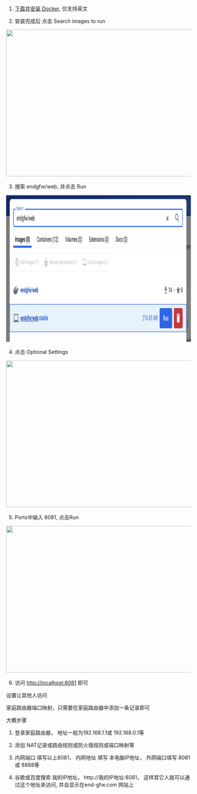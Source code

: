 1. [下载并安装 Docker](https://www.docker.com/products/docker-desktop/), 仅支持英文

2. 安装完成后 点击 Search images to run

<img src='https://github.com/hello-world-1989/temp/blob/main/docker/step1.png' width='800' height='400' />

3.  搜索 endgfw/web, 并点击 Run

<img src='https://github.com/hello-world-1989/temp/blob/main/docker/step2.png' width='800' height='400' />

4.  点击 Optional Settings

<img src='https://github.com/hello-world-1989/temp/blob/main/docker/step3.png' width='800' height='400' />

5.  Ports中输入 8081, 点击Run

<img src='https://github.com/hello-world-1989/temp/blob/main/docker/step4.png' width='800' height='400' />

6. 访问 [http://localhost:8081](http://localhost:8081) 即可

设置让其他人访问

家庭路由器端口映射，只需要在家庭路由器中添加一条记录即可

大概步骤

1. 登录家庭路由器， 地址一般为192.168.1.1或 192.168.0.1等

2. 添加 NAT记录或路由规则或防火墙规则或端口映射等

3. 内网端口 填写以上8081， 内网地址 填写 本电脑IP地址， 外网端口填写 8081或 8888等

4. 谷歌或百度搜索 我的IP地址， http://我的IP地址:8081， 这样其它人就可以通过这个地址来访问, 并会显示在end-gfw.com 网站上
